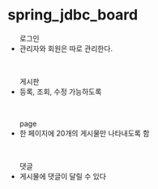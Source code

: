 # spring_jdbc_board
<ul>로그인
<li> 관리자와 회원은 따로 관리한다.</li></ul>
<br>
<ul>게시판
<li>등록, 조회, 수정 가능하도록</li></ul>
<br>
<ul>page
<li>한 페이지에 20개의 게시물만 나타내도록 함</li>
</ul>
<br>
<ul>댓글
<li>게시물에 댓글이 달릴 수 있다</li>
</ul>
